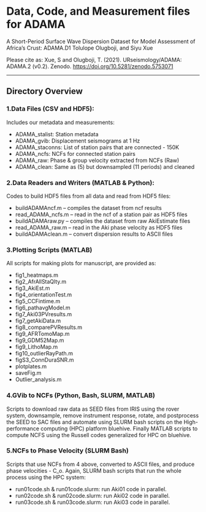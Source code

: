 # Data, Code, and Measurement files for ADAMA

A Short-Period Surface Wave Dispersion Dataset for Model Assessment of Africa’s Crust: ADAMA.D1
 Tolulope Olugboji, and Siyu Xue


Please cite as: Xue, S and Olugboji, T. (2021). URseismology/ADAMA: ADAMA.2 (v0.2). Zenodo. https://doi.org/10.5281/zenodo.5753071


---
## Directory Overview

### 1.Data Files (CSV and HDF5):
Includes our metadata and measurements:
- ADAMA_stalist:  Station metadata 
- ADAMA_gvib: Displacement seismograms at 1 Hz 
- ADAMA_staconns: List of station pairs that are connected - 150K 
- ADAMA_ncfs: NCFs for connected station pairs 
- ADAMA_raw: Phase & group velocity extracted from NCFs (Raw) 
- ADAMA_clean: Same as (5) but downsampled (11 periods) and cleaned 
### 2.Data Readers and Writers (MATLAB & Python): 
Codes to build HDF5 files from all data and read from HDF5 files:
- buildADAMAncf.m – compiles the dataset from ncf results
- read_ADAMA_ncfs.m – read in the ncf of a station pair as HDF5 files
- buildADAMAraw.py – compiles the dataset from raw AkiEstimate files
- read_ADAMA_raw.m – read in the Aki phase velocity as HDF5 files
- buildADAMAclean.m – convert dispersion results to ASCII files
### 3.Plotting Scripts (MATLAB) 
All scripts for making plots for manuscript, are provided as: 
- fig1_heatmaps.m
- fig2_AfrAllStaQlty.m
- fig3_AkiEst.m
- fig4_orientationTest.m
- fig5_CCFintime.m
- fig6_pathavgModel.m
- fig7_Aki03PVresults.m
- fig7_getAkiData.m
- fig8_comparePVResults.m
- fig9_AFRTomoMap.m
- fig9_GDM52Map.m
- fig9_LithoMap.m
- fig10_outlierRayPath.m
- figS3_ConnDuraSNR.m
- plotplates.m
- saveFig.m
- Outlier_analysis.m
### 4.GVib to NCFs (Python, Bash, SLURM, MATLAB)
Scripts to download raw data as SEED files from IRIS using the rover system, downsample, remove instrument response,  rotate, and postprocess the SEED to SAC files and automate using SLURM bash scripts on the High-performance computing (HPC) platform bluehive. Finally MATLAB scripts to compute NCFS using the Russell codes generalized for HPC on bluehive.
### 5.NCFs to Phase Velocity (SLURM Bash) 
Scripts that use NCFs from 4 above, converted to ASCII files, and produce phase velocities - C_o. Again, SLURM bash scripts that run the whole process using the HPC system:
- run01code.sh & run01code.slurm: run Aki01 code in parallel. 
- run02code.sh & run02code.slurm: run Aki02 code in parallel. 
- run03code.sh & run03code.slurm: run Aki03 code in parallel.

